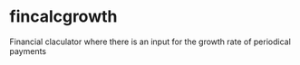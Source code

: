 # fincalcgrowth
Financial claculator where there is an input for the growth rate of  periodical payments
